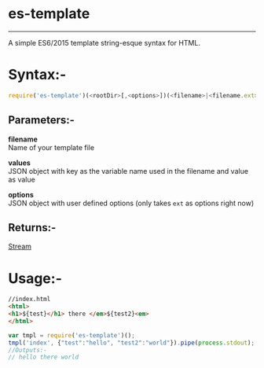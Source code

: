 # es-template
---
A simple ES6/2015 template string-esque syntax for HTML.

# Syntax:-
```js
require('es-template')(<rootDir>[,<options>])(<filename>|<filename.ext>,<values> [,moreOptions]);
```

## Parameters:-
**filename**  
Name of your template file

**values**  
JSON object with key as the variable name used in the filename and value as value

**options**  
JSON object with user defined options (only takes `ext` as options right now)

## Returns:-
[Stream](https://nodejs.org/api/stream.html)

# Usage:-
```html
//index.html
<html>
<h1>${test}</h1> there </em>${test2}<em>
</html>
```

```js
var tmpl = require('es-template')();
tmpl('index', {"test":"hello", "test2":"world"}).pipe(process.stdout);
//Outputs:-
// hello there world
```
